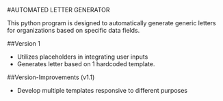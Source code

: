 #AUTOMATED LETTER GENERATOR

This python program is designed to automatically generate generic letters for organizations based on specific data fields. 

##Version 1
- Utilizes placeholders in integrating user inputs
- Generates letter based on 1 hardcoded template.

##Version-Improvements (v1.1)
- Develop multiple templates responsive to different purposes